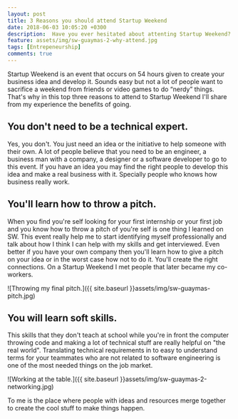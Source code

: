 ```yaml
---
layout: post
title: 3 Reasons you should attend Startup Weekend
date: 2018-06-03 10:05:20 +0300
description:  Have you ever hesitated about attenting Startup Weekend? Today I'll bring you the three reasons you should go.
feature: assets/img/sw-guaymas-2-why-attend.jpg
tags: [Entrepeneurship]
comments: true
---
```

Startup Weekend is an event that occurs on 54 hours given to create your business idea and develop it. Sounds easy but not a lot of people want to sacrifice a weekend from friends or video games to do “nerdy” things. That's why in this top three reasons to attend to Startup Weekend I'll share from my experience the benefits of going.

## You don't need to be a technical expert. 

Yes, you don't. You just need an idea or the initiative to help someone with their own. A lot of people believe that you need to be an engineer, a business man with a company, a designer or a software developer to go to this event. If you have an idea you may find the right people to develop this idea and make a real business with it. Specially people who knows how business really work.


## You'll learn how to throw a pitch.

 When you find you're self looking for your first internship or your first job and you know how to throw a pitch of you're self is one thing I learned on SW. This event really help me to start identifying myself professionally and talk about how I think I can help with my skills and get interviewed. Even better if you have your own company then you'll learn how to give a pitch on your idea or in the worst case how not to do it. You'll create the right connections. On a Startup Weekend I met people that later became my co-workers.

![Throwing my final pitch.]({{ site.baseurl }}assets/img/sw-guaymas-pitch.jpg)

## You will learn soft skills.

This skills that they don't teach at school while you're in front the computer throwing code and making a lot of technical stuff are really helpful on "the real world". Translating technical requirements in to easy to understand terms for your teammates who are not related to software engineering is one of the most needed things on the job market.

![Working at the table.]({{ site.baseurl }}assets/img/sw-guaymas-2-networking.jpg)

To me is the place where people with ideas and resources merge together to create the cool stuff to make things happen.